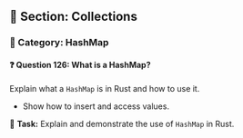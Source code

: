 ## 📘 Section: Collections  
### 🔹 Category: HashMap  
#### ❓ Question 126: What is a HashMap?

Explain what a `HashMap` is in Rust and how to use it.

- Show how to insert and access values.

🔧 **Task:** Explain and demonstrate the use of `HashMap` in Rust.
